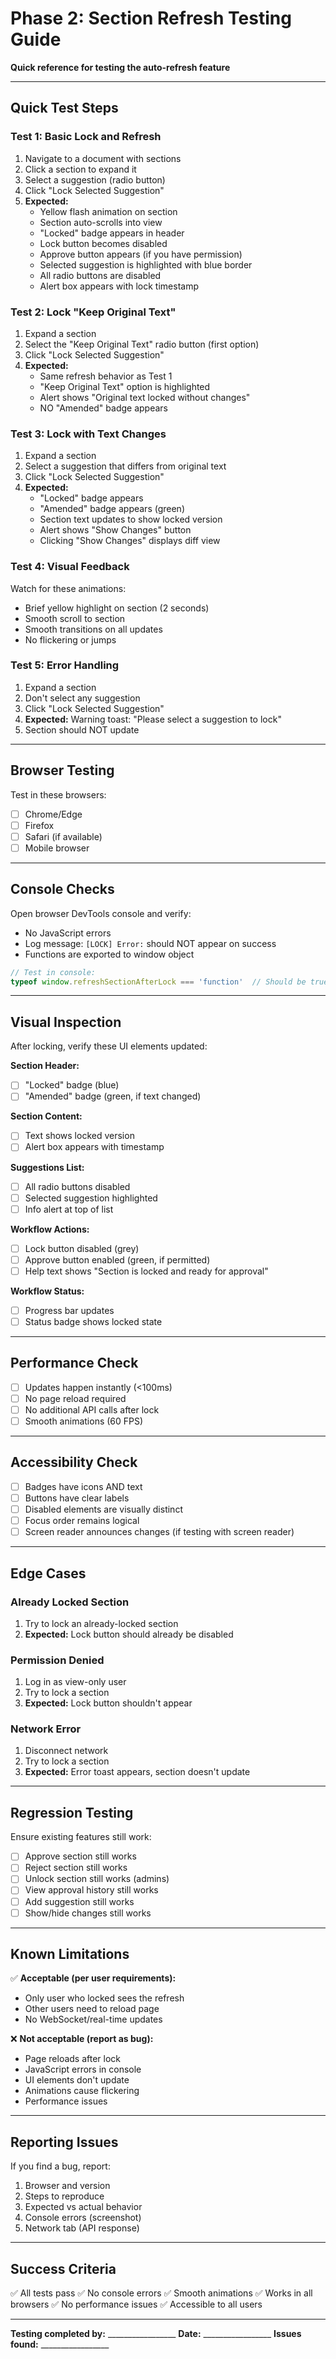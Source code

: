 # Phase 2: Section Refresh Testing Guide

**Quick reference for testing the auto-refresh feature**

---

## Quick Test Steps

### Test 1: Basic Lock and Refresh
1. Navigate to a document with sections
2. Click a section to expand it
3. Select a suggestion (radio button)
4. Click "Lock Selected Suggestion"
5. **Expected:**
   - Yellow flash animation on section
   - Section auto-scrolls into view
   - "Locked" badge appears in header
   - Lock button becomes disabled
   - Approve button appears (if you have permission)
   - Selected suggestion is highlighted with blue border
   - All radio buttons are disabled
   - Alert box appears with lock timestamp

### Test 2: Lock "Keep Original Text"
1. Expand a section
2. Select the "Keep Original Text" radio button (first option)
3. Click "Lock Selected Suggestion"
4. **Expected:**
   - Same refresh behavior as Test 1
   - "Keep Original Text" option is highlighted
   - Alert shows "Original text locked without changes"
   - NO "Amended" badge appears

### Test 3: Lock with Text Changes
1. Expand a section
2. Select a suggestion that differs from original text
3. Click "Lock Selected Suggestion"
4. **Expected:**
   - "Locked" badge appears
   - "Amended" badge appears (green)
   - Section text updates to show locked version
   - Alert shows "Show Changes" button
   - Clicking "Show Changes" displays diff view

### Test 4: Visual Feedback
Watch for these animations:
- Brief yellow highlight on section (2 seconds)
- Smooth scroll to section
- Smooth transitions on all updates
- No flickering or jumps

### Test 5: Error Handling
1. Expand a section
2. Don't select any suggestion
3. Click "Lock Selected Suggestion"
4. **Expected:** Warning toast: "Please select a suggestion to lock"
5. Section should NOT update

---

## Browser Testing

Test in these browsers:
- [ ] Chrome/Edge
- [ ] Firefox
- [ ] Safari (if available)
- [ ] Mobile browser

---

## Console Checks

Open browser DevTools console and verify:
- No JavaScript errors
- Log message: `[LOCK] Error:` should NOT appear on success
- Functions are exported to window object

```javascript
// Test in console:
typeof window.refreshSectionAfterLock === 'function'  // Should be true
```

---

## Visual Inspection

After locking, verify these UI elements updated:

**Section Header:**
- [ ] "Locked" badge (blue)
- [ ] "Amended" badge (green, if text changed)

**Section Content:**
- [ ] Text shows locked version
- [ ] Alert box appears with timestamp

**Suggestions List:**
- [ ] All radio buttons disabled
- [ ] Selected suggestion highlighted
- [ ] Info alert at top of list

**Workflow Actions:**
- [ ] Lock button disabled (grey)
- [ ] Approve button enabled (green, if permitted)
- [ ] Help text shows "Section is locked and ready for approval"

**Workflow Status:**
- [ ] Progress bar updates
- [ ] Status badge shows locked state

---

## Performance Check

- [ ] Updates happen instantly (<100ms)
- [ ] No page reload required
- [ ] No additional API calls after lock
- [ ] Smooth animations (60 FPS)

---

## Accessibility Check

- [ ] Badges have icons AND text
- [ ] Buttons have clear labels
- [ ] Disabled elements are visually distinct
- [ ] Focus order remains logical
- [ ] Screen reader announces changes (if testing with screen reader)

---

## Edge Cases

### Already Locked Section
1. Try to lock an already-locked section
2. **Expected:** Lock button should already be disabled

### Permission Denied
1. Log in as view-only user
2. Try to lock a section
3. **Expected:** Lock button shouldn't appear

### Network Error
1. Disconnect network
2. Try to lock a section
3. **Expected:** Error toast appears, section doesn't update

---

## Regression Testing

Ensure existing features still work:

- [ ] Approve section still works
- [ ] Reject section still works
- [ ] Unlock section still works (admins)
- [ ] View approval history still works
- [ ] Add suggestion still works
- [ ] Show/hide changes still works

---

## Known Limitations

✅ **Acceptable (per user requirements):**
- Only user who locked sees the refresh
- Other users need to reload page
- No WebSocket/real-time updates

❌ **Not acceptable (report as bug):**
- Page reloads after lock
- JavaScript errors in console
- UI elements don't update
- Animations cause flickering
- Performance issues

---

## Reporting Issues

If you find a bug, report:
1. Browser and version
2. Steps to reproduce
3. Expected vs actual behavior
4. Console errors (screenshot)
5. Network tab (API response)

---

## Success Criteria

✅ All tests pass
✅ No console errors
✅ Smooth animations
✅ Works in all browsers
✅ No performance issues
✅ Accessible to all users

---

**Testing completed by:** _________________
**Date:** _________________
**Issues found:** _________________
